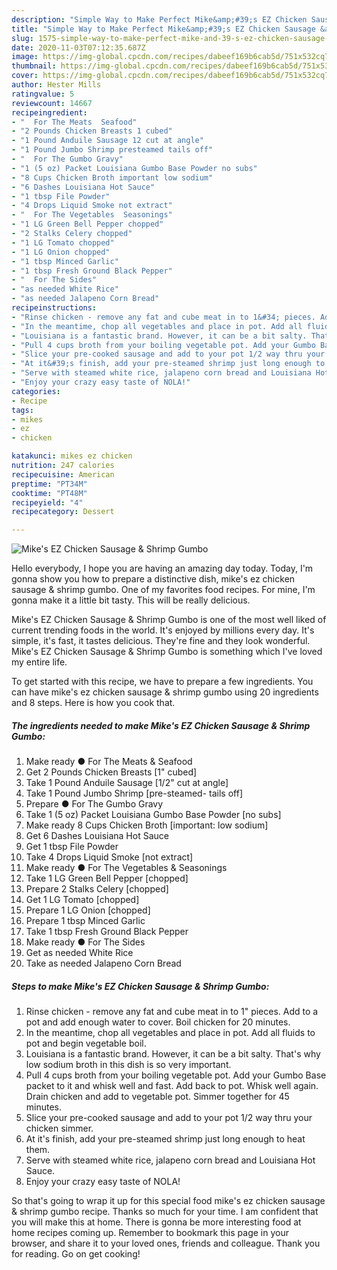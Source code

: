 ```yaml
---
description: "Simple Way to Make Perfect Mike&amp;#39;s EZ Chicken Sausage &amp;amp; Shrimp Gumbo"
title: "Simple Way to Make Perfect Mike&amp;#39;s EZ Chicken Sausage &amp;amp; Shrimp Gumbo"
slug: 1575-simple-way-to-make-perfect-mike-and-39-s-ez-chicken-sausage-and-amp-shrimp-gumbo
date: 2020-11-03T07:12:35.687Z
image: https://img-global.cpcdn.com/recipes/dabeef169b6cab5d/751x532cq70/mikes-ez-chicken-sausage-shrimp-gumbo-recipe-main-photo.jpg
thumbnail: https://img-global.cpcdn.com/recipes/dabeef169b6cab5d/751x532cq70/mikes-ez-chicken-sausage-shrimp-gumbo-recipe-main-photo.jpg
cover: https://img-global.cpcdn.com/recipes/dabeef169b6cab5d/751x532cq70/mikes-ez-chicken-sausage-shrimp-gumbo-recipe-main-photo.jpg
author: Hester Mills
ratingvalue: 5
reviewcount: 14667
recipeingredient:
- "  For The Meats  Seafood"
- "2 Pounds Chicken Breasts 1 cubed"
- "1 Pound Anduile Sausage 12 cut at angle"
- "1 Pound Jumbo Shrimp presteamed tails off"
- "  For The Gumbo Gravy"
- "1 (5 oz) Packet Louisiana Gumbo Base Powder no subs"
- "8 Cups Chicken Broth important low sodium"
- "6 Dashes Louisiana Hot Sauce"
- "1 tbsp File Powder"
- "4 Drops Liquid Smoke not extract"
- "  For The Vegetables  Seasonings"
- "1 LG Green Bell Pepper chopped"
- "2 Stalks Celery chopped"
- "1 LG Tomato chopped"
- "1 LG Onion chopped"
- "1 tbsp Minced Garlic"
- "1 tbsp Fresh Ground Black Pepper"
- "  For The Sides"
- "as needed White Rice"
- "as needed Jalapeno Corn Bread"
recipeinstructions:
- "Rinse chicken - remove any fat and cube meat in to 1&#34; pieces. Add to a pot and add enough water to cover. Boil chicken for 20 minutes."
- "In the meantime, chop all vegetables and place in pot. Add all fluids to pot and begin vegetable boil."
- "Louisiana is a fantastic brand. However, it can be a bit salty. That&#39;s why low sodium broth in this dish is so very important."
- "Pull 4 cups broth from your boiling vegetable pot. Add your Gumbo Base packet to it and whisk well and fast. Add back to pot. Whisk well again. Drain chicken and add to vegetable pot. Simmer together for 45 minutes."
- "Slice your pre-cooked sausage and add to your pot 1/2 way thru your chicken simmer."
- "At it&#39;s finish, add your pre-steamed shrimp just long enough to heat them."
- "Serve with steamed white rice, jalapeno corn bread and Louisiana Hot Sauce."
- "Enjoy your crazy easy taste of NOLA!"
categories:
- Recipe
tags:
- mikes
- ez
- chicken

katakunci: mikes ez chicken 
nutrition: 247 calories
recipecuisine: American
preptime: "PT34M"
cooktime: "PT48M"
recipeyield: "4"
recipecategory: Dessert

---
```



![Mike&#39;s EZ Chicken Sausage &amp; Shrimp Gumbo](https://img-global.cpcdn.com/recipes/dabeef169b6cab5d/751x532cq70/mikes-ez-chicken-sausage-shrimp-gumbo-recipe-main-photo.jpg)

Hello everybody, I hope you are having an amazing day today. Today, I'm gonna show you how to prepare a distinctive dish, mike&#39;s ez chicken sausage &amp; shrimp gumbo. One of my favorites food recipes. For mine, I'm gonna make it a little bit tasty. This will be really delicious.



Mike&#39;s EZ Chicken Sausage &amp; Shrimp Gumbo is one of the most well liked of current trending foods in the world. It's enjoyed by millions every day. It's simple, it's fast, it tastes delicious. They're fine and they look wonderful. Mike&#39;s EZ Chicken Sausage &amp; Shrimp Gumbo is something which I've loved my entire life.


To get started with this recipe, we have to prepare a few ingredients. You can have mike&#39;s ez chicken sausage &amp; shrimp gumbo using 20 ingredients and 8 steps. Here is how you cook that.

<!--inarticleads1-->

##### The ingredients needed to make Mike&#39;s EZ Chicken Sausage &amp; Shrimp Gumbo:

1. Make ready  ● For The Meats &amp; Seafood
1. Get 2 Pounds Chicken Breasts [1&#34; cubed]
1. Take 1 Pound Anduile Sausage [1/2&#34; cut at angle]
1. Take 1 Pound Jumbo Shrimp [pre-steamed- tails off]
1. Prepare  ● For The Gumbo Gravy
1. Take 1 (5 oz) Packet Louisiana Gumbo Base Powder [no subs]
1. Make ready 8 Cups Chicken Broth [important: low sodium]
1. Get 6 Dashes Louisiana Hot Sauce
1. Get 1 tbsp File Powder
1. Take 4 Drops Liquid Smoke [not extract]
1. Make ready  ● For The Vegetables &amp; Seasonings
1. Take 1 LG Green Bell Pepper [chopped]
1. Prepare 2 Stalks Celery [chopped]
1. Get 1 LG Tomato [chopped]
1. Prepare 1 LG Onion [chopped]
1. Prepare 1 tbsp Minced Garlic
1. Take 1 tbsp Fresh Ground Black Pepper
1. Make ready  ● For The Sides
1. Get as needed White Rice
1. Take as needed Jalapeno Corn Bread




<!--inarticleads2-->

##### Steps to make Mike&#39;s EZ Chicken Sausage &amp; Shrimp Gumbo:

1. Rinse chicken - remove any fat and cube meat in to 1&#34; pieces. Add to a pot and add enough water to cover. Boil chicken for 20 minutes.
1. In the meantime, chop all vegetables and place in pot. Add all fluids to pot and begin vegetable boil.
1. Louisiana is a fantastic brand. However, it can be a bit salty. That&#39;s why low sodium broth in this dish is so very important.
1. Pull 4 cups broth from your boiling vegetable pot. Add your Gumbo Base packet to it and whisk well and fast. Add back to pot. Whisk well again. Drain chicken and add to vegetable pot. Simmer together for 45 minutes.
1. Slice your pre-cooked sausage and add to your pot 1/2 way thru your chicken simmer.
1. At it&#39;s finish, add your pre-steamed shrimp just long enough to heat them.
1. Serve with steamed white rice, jalapeno corn bread and Louisiana Hot Sauce.
1. Enjoy your crazy easy taste of NOLA!




So that's going to wrap it up for this special food mike&#39;s ez chicken sausage &amp; shrimp gumbo recipe. Thanks so much for your time. I am confident that you will make this at home. There is gonna be more interesting food at home recipes coming up. Remember to bookmark this page in your browser, and share it to your loved ones, friends and colleague. Thank you for reading. Go on get cooking!
